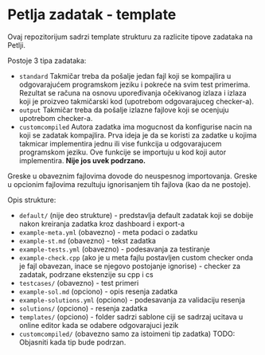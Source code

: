 # Petlja zadatak - template

Ovaj repozitorijum sadrzi template strukturu za razlicite tipove zadataka na Petlji.

Postoje 3 tipa zadataka:
- `standard` Takmičar treba da pošalje jedan fajl koji se kompajlira u odgovarajućem programskom jeziku i pokreće na svim test primerima. Rezultat se računa na osnovu upoređivanja očekivanog izlaza i izlaza koji je proizveo takmičarski kod (upotrebom odgovarajuceg checker-a).
- `output` Takmičar treba da pošalje izlazne fajlove koji se ocenjuju upotrebom checker-a.
- `customcompiled` Autora zadatka ima mogucnost da konfigurise nacin na koji se zadatak kompajlira. Prva ideja je da se koristi za zadatke u kojima takmicar implementira jednu ili vise funkcija u odgovarajucem programskom jeziku. Ove funkcije se importuju u kod koji autor implementira. **Nije jos uvek podrzano.**

Greske u obaveznim fajlovima dovode do neuspesnog importovanja. Greske u opcionim fajlovima rezultuju ignorisanjem tih fajlova (kao da ne postoje).

Opis strukture:
- `default/` (nije deo strukture) - predstavlja default zadatak koji se dobije nakon kreiranja zadatka kroz dashboard i export-a
- `example-meta.yml` (obavezno) - meta podaci o zadatku
- `example-st.md` (obavezno) - tekst zadatka
- `example-tests.yml` (obavezno) - podesavanja za testiranje
- `example-check.cpp` (ako je u meta fajlu postavljen custom checker onda je fajl obavezan, inace se njegovo postojanje ignorise) - checker za zadatak, podrzane ekstenzije su cpp i cs
- `testcases/` (obavezno) - test primeri
- `example-sol.md` (opciono) - opis resenja zadatka
- `example-solutions.yml` (opciono) - podesavanja za validaciju resenja
- `solutions/` (opciono) - resenja zadatka
- `templates/` (opciono) - folder sadrzi sablone ciji se sadrzaj ucitava u online editor kada se odabere odgovarajuci jezik
- `customcompiled/` (obavezno samo za istoimeni tip zadatka) TODO: Objasniti kada tip bude podrzan.
